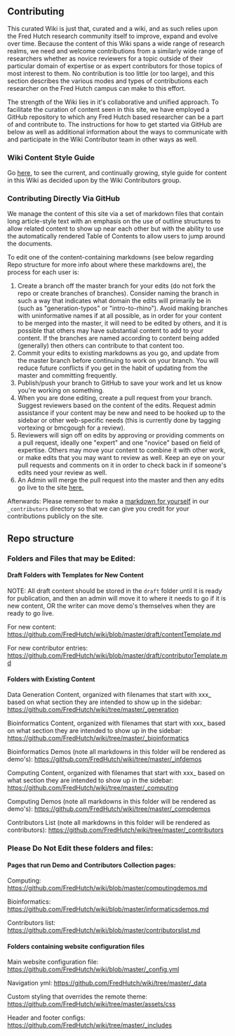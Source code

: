 ## Contributing
This curated Wiki is just that, curated and a wiki, and as such relies upon the Fred Hutch research community itself to improve, expand and evolve over time.  Because the content of this Wiki spans a wide range of research realms, we need and welcome contributions from a similarly wide range of researchers whether as novice reviewers for a topic outside of their particular domain of expertise or as expert contributors for those topics of most interest to them.  No contribution is too little (or too large), and this section describes the various modes and types of contributions each researcher on the Fred Hutch campus can make to this effort.  

The strength of the Wiki lies in it's collaborative and unified approach. To facilitate the curation of content seen in this site, we have employed a GitHub repository to which any Fred Hutch based researcher can be a part of and contribute to.  The instructions for how to get started via GitHub are below as well as additional information about the ways to communicate with and participate in the Wiki Contributor team in other ways as well.

### Wiki Content Style Guide
Go [here](https://github.com/FredHutch/wiki/blob/master/wikiStyleGuide.md), to see the current, and continually growing, style guide for content in this Wiki as decided upon by the Wiki Contributors group.  

### Contributing Directly Via GitHub

We manage the content of this site via a set of markdown files that contain long article-style text with an emphasis on the use of outline structures to allow related content to show up near each other but with the ability to use the automatically rendered Table of Contents to allow users to jump around the documents.  

To edit one of the content-containing markdowns (see below regarding Repo structure for more info about where these markdowns are), the process for each user is:

  1. Create a branch off the master branch for your edits (do not fork the repo or create branches of branches).  Consider naming the branch in such a way that indicates what domain the edits will primarily be in (such as "generation-typos" or "intro-to-rhino").  Avoid making branches with uninformative names if at all possible, as in order for your content to be merged into the master, it will need to be edited by others, and it is possible that others may have substantial content to add to your content.  If the branches are named according to content being added (generally) then others can contribute to that content too.  
  2. Commit your edits to existing markdowns as you go, and update from the master branch before continuing to work on your branch.  You will reduce future conflicts if you get in the habit of updating from the master and committing frequently.  
  3. Publish/push your branch to GitHub to save your work and let us know you're working on something.
  4. When you are done editing, create a pull request from your branch.  Suggest reviewers based on the content of the edits.  Request admin assistance if your content may be new and need to be hooked up to the sidebar or other web-specific needs (this is currently done by tagging vortexing or bmcgough for a review).  
  5. Reviewers will sign off on edits by approving or providing comments on a pull request, ideally one "expert" and one "novice" based on field of expertise.  Others may move your content to combine it with other work, or make edits that you may want to review as well.  Keep an eye on your pull requests and comments on it in order to check back in if someone's edits need your review as well.  
  6. An Admin will merge the pull request into the master and then any edits go live to the site [here.](http://sciwiki.fredhutch.org/)


Afterwards:  Please remember to make a [markdown for yourself](https://github.com/FredHutch/wiki/blob/master/_drafts/contributorTemplate.md) in our `_contributors` directory so that we can give you credit for your contributions publicly on the site.

## Repo structure

### Folders and Files that may be Edited:
####  Draft Folders with Templates for New Content
NOTE:  All draft content should be stored in the `draft` folder until it is ready for publication, and then an admin will move it to where it needs to go if it is new content, OR the writer can move demo's themselves when they are ready to go live.  

For new content: https://github.com/FredHutch/wiki/blob/master/draft/contentTemplate.md

For new contributor entries: https://github.com/FredHutch/wiki/blob/master/draft/contributorTemplate.md

####  Folders with Existing Content
Data Generation Content, organized with filenames that start with xxx_ based on what section they are intended to show up in the sidebar: https://github.com/FredHutch/wiki/tree/master/_generation

Bioinformatics Content, organized with filenames that start with xxx_ based on what section they are intended to show up in the sidebar: https://github.com/FredHutch/wiki/tree/master/_bioinformatics

Bioinformatics Demos (note all markdowns in this folder will be rendered as demo's): https://github.com/FredHutch/wiki/tree/master/_infdemos

Computing Content, organized with filenames that start with xxx_ based on what section they are intended to show up in the sidebar: https://github.com/FredHutch/wiki/tree/master/_computing

Computing Demos (note all markdowns in this folder will be rendered as demo's): https://github.com/FredHutch/wiki/tree/master/_compdemos

Contributors List (note all markdowns in this folder will be rendered as contributors): https://github.com/FredHutch/wiki/tree/master/_contributors



### Please Do Not Edit these folders and files:
####  Pages that run Demo and Contributors Collection pages:
Computing:  https://github.com/FredHutch/wiki/blob/master/computingdemos.md

Bioinformatics:  https://github.com/FredHutch/wiki/blob/master/informaticsdemos.md

Contributors list: https://github.com/FredHutch/wiki/blob/master/contributorslist.md

#### Folders containing website configuration files
Main website configuration file: https://github.com/FredHutch/wiki/blob/master/_config.yml

Navigation yml:
https://github.com/FredHutch/wiki/tree/master/_data

Custom styling that overrides the remote theme:
https://github.com/FredHutch/wiki/tree/master/assets/css

Header and footer configs:
https://github.com/FredHutch/wiki/tree/master/_includes

